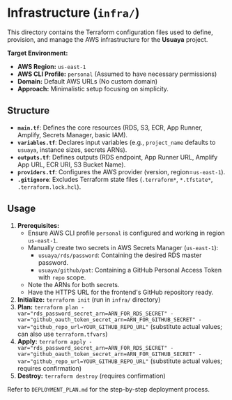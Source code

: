 # Infrastructure (`infra/`)

This directory contains the Terraform configuration files used to define, provision, and manage the AWS infrastructure for the **Usuaya** project.

**Target Environment:**

*   **AWS Region:** `us-east-1`
*   **AWS CLI Profile:** `personal` (Assumed to have necessary permissions)
*   **Domain:** Default AWS URLs (No custom domain)
*   **Approach:** Minimalistic setup focusing on simplicity.

## Structure

*   **`main.tf`**: Defines the core resources (RDS, S3, ECR, App Runner, Amplify, Secrets Manager, basic IAM).
*   **`variables.tf`**: Declares input variables (e.g., `project_name` defaults to `usuaya`, instance sizes, secrets ARNs).
*   **`outputs.tf`**: Defines outputs (RDS endpoint, App Runner URL, Amplify App URL, ECR URI, S3 Bucket Name).
*   **`providers.tf`**: Configures the AWS provider (version, region=`us-east-1`).
*   **`.gitignore`**: Excludes Terraform state files (`.terraform*`, `*.tfstate*`, `.terraform.lock.hcl`).

## Usage

1.  **Prerequisites:**
    *   Ensure AWS CLI profile `personal` is configured and working in region `us-east-1`.
    *   Manually create two secrets in AWS Secrets Manager (`us-east-1`):
        *   `usuaya/rds/password`: Containing the desired RDS master password.
        *   `usuaya/github/pat`: Containing a GitHub Personal Access Token with `repo` scope.
    *   Note the ARNs for both secrets.
    *   Have the HTTPS URL for the frontend's GitHub repository ready.
2.  **Initialize:** `terraform init` (run in `infra/` directory)
3.  **Plan:** `terraform plan -var="rds_password_secret_arn=ARN_FOR_RDS_SECRET" -var="github_oauth_token_secret_arn=ARN_FOR_GITHUB_SECRET" -var="github_repo_url=YOUR_GITHUB_REPO_URL"` (substitute actual values; can also use `terraform.tfvars`)
4.  **Apply:** `terraform apply -var="rds_password_secret_arn=ARN_FOR_RDS_SECRET" -var="github_oauth_token_secret_arn=ARN_FOR_GITHUB_SECRET" -var="github_repo_url=YOUR_GITHUB_REPO_URL"` (substitute actual values; requires confirmation)
5.  **Destroy:** `terraform destroy` (requires confirmation)

Refer to `DEPLOYMENT_PLAN.md` for the step-by-step deployment process.

